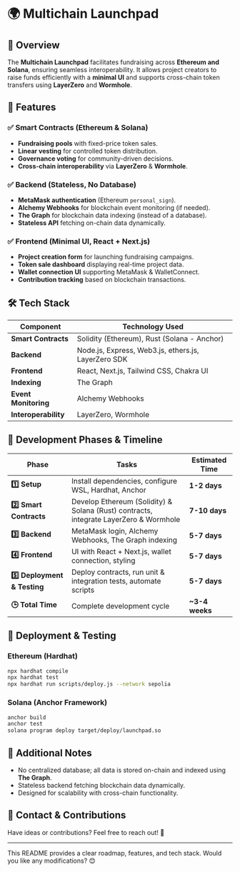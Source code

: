 # 🌍 Multichain Launchpad

## 🚀 Overview
The **Multichain Launchpad** facilitates fundraising across **Ethereum and Solana**, ensuring seamless interoperability. It allows project creators to raise funds efficiently with a **minimal UI** and supports cross-chain token transfers using **LayerZero** and **Wormhole**.

## 📌 Features
### ✅ Smart Contracts (Ethereum & Solana)
- **Fundraising pools** with fixed-price token sales.
- **Linear vesting** for controlled token distribution.
- **Governance voting** for community-driven decisions.
- **Cross-chain interoperability** via **LayerZero** & **Wormhole**.

### ✅ Backend (Stateless, No Database)
- **MetaMask authentication** (Ethereum `personal_sign`).
- **Alchemy Webhooks** for blockchain event monitoring (if needed).
- **The Graph** for blockchain data indexing (instead of a database).
- **Stateless API** fetching on-chain data dynamically.

### ✅ Frontend (Minimal UI, React + Next.js)
- **Project creation form** for launching fundraising campaigns.
- **Token sale dashboard** displaying real-time project data.
- **Wallet connection UI** supporting MetaMask & WalletConnect.
- **Contribution tracking** based on blockchain transactions.

## 🛠️ Tech Stack
| **Component**   | **Technology Used** |
|---------------|------------------|
| **Smart Contracts** | Solidity (Ethereum), Rust (Solana - Anchor) |
| **Backend** | Node.js, Express, Web3.js, ethers.js, LayerZero SDK |
| **Frontend** | React, Next.js, Tailwind CSS, Chakra UI |
| **Indexing** | The Graph |
| **Event Monitoring** | Alchemy Webhooks |
| **Interoperability** | LayerZero, Wormhole |

## 🔄 Development Phases & Timeline
| **Phase** | **Tasks** | **Estimated Time** |
|----------|---------|----------------|
| **1️⃣ Setup** | Install dependencies, configure WSL, Hardhat, Anchor | **1-2 days** |
| **2️⃣ Smart Contracts** | Develop Ethereum (Solidity) & Solana (Rust) contracts, integrate LayerZero & Wormhole | **7-10 days** |
| **3️⃣ Backend** | MetaMask login, Alchemy Webhooks, The Graph indexing | **5-7 days** |
| **4️⃣ Frontend** | UI with React + Next.js, wallet connection, styling | **5-7 days** |
| **5️⃣ Deployment & Testing** | Deploy contracts, run unit & integration tests, automate scripts | **5-7 days** |
| **🕒 Total Time** | Complete development cycle | **~3-4 weeks** |

## 📜 Deployment & Testing
### **Ethereum (Hardhat)**
```sh
npx hardhat compile
npx hardhat test
npx hardhat run scripts/deploy.js --network sepolia
```

### **Solana (Anchor Framework)**
```sh
anchor build
anchor test
solana program deploy target/deploy/launchpad.so
```

## 📌 Additional Notes
- No centralized database; all data is stored on-chain and indexed using **The Graph**.
- Stateless backend fetching blockchain data dynamically.
- Designed for scalability with cross-chain functionality.

## 📧 Contact & Contributions
Have ideas or contributions? Feel free to reach out! 🚀

---

This README provides a clear roadmap, features, and tech stack. Would you like any modifications? 😊

